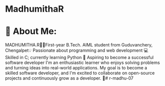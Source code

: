 # MadhumithaR
# 💫 About Me:
MADHUMITHA.R👩‍💻First-year B.Tech. AIML student from Guduvanchery, Chengalpet💡 Passionate about programming and web development 💻 Skilled in  C; currently learning Python 🚀 Aspiring to become a successful software developer I'm an enthusiastic learner who enjoys solving problems and turning ideas into real-world applications. My goal is to become a skilled software developer, and I'm excited to collaborate on open-source projects and continuously grow as a developer. 🚀# r-madhu-07

